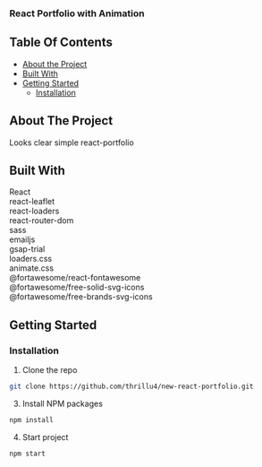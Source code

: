 ### React Portfolio with Animation

## Table Of Contents

- [About the Project](#about-the-project)
- [Built With](#built-with)
- [Getting Started](#getting-started)
  - [Installation](#installation)

## About The Project

Looks clear simple react-portfolio

## Built With

React<br/>
react-leaflet<br/>
react-loaders<br/>
react-router-dom<br/>
sass<br/>
emailjs<br/>
gsap-trial<br/>
loaders.css<br/>
animate.css<br/>
@fortawesome/react-fontawesome<br/>
@fortawesome/free-solid-svg-icons<br/>
@fortawesome/free-brands-svg-icons<br/>

## Getting Started

### Installation

1. Clone the repo

```sh
git clone https://github.com/thrillu4/new-react-portfolio.git
```

3. Install NPM packages

```sh
npm install
```

4. Start project

```sh
npm start
```
